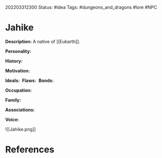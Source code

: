 202203312300
Status: #idea
Tags: #dungeons_and_dragons #lore #NPC 

# Jahike
**Description:** A native of [[Eukarth]].

**Personality:** 

**History:** 

**Motivation:** 

**Ideals:** 
**Flaws:** 
**Bonds:** 

**Occupation:** 

**Family:** 

**Associations:** 

**Voice:** 

![[Jahike.png]]


# References